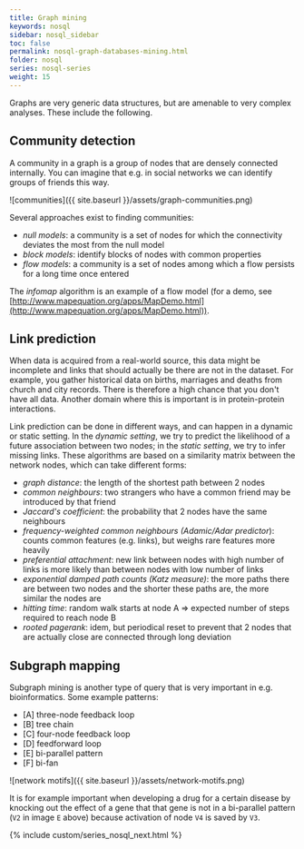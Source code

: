 ```yaml
---
title: Graph mining
keywords: nosql
sidebar: nosql_sidebar
toc: false
permalink: nosql-graph-databases-mining.html
folder: nosql
series: nosql-series
weight: 15
---
```


Graphs are very generic data structures, but are amenable to very complex analyses. These include the following.

## Community detection
A community in a graph is a group of nodes that are densely connected internally. You can imagine that e.g. in social networks we can identify groups of friends this way.

![communities]({{ site.baseurl }}/assets/graph-communities.png)

Several approaches exist to finding communities:
* _null models_: a community is a set of nodes for which the connectivity deviates the most from the null model
* _block models_: identify blocks of nodes with common properties
* _flow models_: a community is a set of nodes among which a fl ow persists for a long time once entered

The _infomap_ algorithm is an example of a flow model (for a demo, see [http://www.mapequation.org/apps/MapDemo.html](http://www.mapequation.org/apps/MapDemo.html)).

## Link prediction
When data is acquired from a real-world source, this data might be incomplete and links that should actually be there are not in the dataset. For example, you gather historical data on births, marriages and deaths from church and city records. There is therefore a high chance that you don't have all data. Another domain where this is important is in protein-protein interactions.

Link prediction can be done in different ways, and can happen in a dynamic or static setting. In the _dynamic setting_, we try to predict the likelihood of a future association between two nodes; in the _static setting_, we try to infer missing links. These algorithms are based on a similarity matrix between the network nodes, which can take different forms:

* _graph distance_: the length of the shortest path between 2 nodes
* _common neighbours_: two strangers who have a common friend may be introduced by that friend
* _Jaccard's coefficient_: the probability that 2 nodes have the same neighbours
* _frequency-weighted common neighbours (Adamic/Adar predictor_): counts common features (e.g. links), but weighs rare features more heavily
* _preferential attachment_: new link between nodes with high number of links is more likely than between nodes with low number of links
* _exponential damped path counts (Katz measure)_: the more paths there are between two nodes and the shorter these paths are, the more similar the nodes are
* _hitting time_: random walk starts at node A => expected number of steps required to reach node B
* _rooted pagerank_: idem, but periodical reset to prevent that 2 nodes that are actually close are connected through long deviation

## Subgraph mapping
Subgraph mining is another type of query that is very important in e.g. bioinformatics. Some example patterns:

- [A] three-node feedback loop
- [B] tree chain
- [C] four-node feedback loop
- [D] feedforward loop
- [E] bi-parallel pattern
- [F] bi-fan

![network motifs]({{ site.baseurl }}/assets/network-motifs.png)

It is for example important when developing a drug for a certain disease by knocking out the effect of a gene that that gene is not in a bi-parallel pattern (`V2` in image `E` above) because activation of node `V4` is saved by `V3`.

{% include custom/series_nosql_next.html %}
